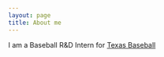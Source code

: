 ```yaml
---
layout: page
title: About me
---
```


I am a Baseball R&D Intern for [Texas Baseball](https://github.com/texasbaseball)
